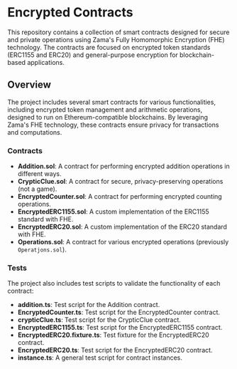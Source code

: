 # Encrypted Contracts

This repository contains a collection of smart contracts designed for secure and private operations using Zama's Fully Homomorphic Encryption (FHE) technology. The contracts are focused on encrypted token standards (ERC1155 and ERC20) and general-purpose encryption for blockchain-based applications.

## Overview

The project includes several smart contracts for various functionalities, including encrypted token management and arithmetic operations, designed to run on Ethereum-compatible blockchains. By leveraging Zama's FHE technology, these contracts ensure privacy for transactions and computations.

### Contracts

- **Addition.sol**: A contract for performing encrypted addition operations in different ways.
- **CrypticClue.sol**: A contract for secure, privacy-preserving operations (not a game).
- **EncryptedCounter.sol**: A contract for performing encrypted counting operations.
- **EncryptedERC1155.sol**: A custom implementation of the ERC1155 standard with FHE.
- **EncryptedERC20.sol**: A custom implementation of the ERC20 standard with FHE.
- **Operations.sol**: A contract for various encrypted operations (previously `Operatjons.sol`).

### Tests

The project also includes test scripts to validate the functionality of each contract:

- **addition.ts**: Test script for the Addition contract.
- **EncryptedCounter.ts**: Test script for the EncryptedCounter contract.
- **crypticClue.ts**: Test script for the CrypticClue contract.
- **EncryptedERC1155.ts**: Test script for the EncryptedERC1155 contract.
- **EncryptedERC20.fixture.ts**: Test fixture for the EncryptedERC20 contract.
- **EncryptedERC20.ts**: Test script for the EncryptedERC20 contract.
- **instance.ts**: A general test script for contract instances.

